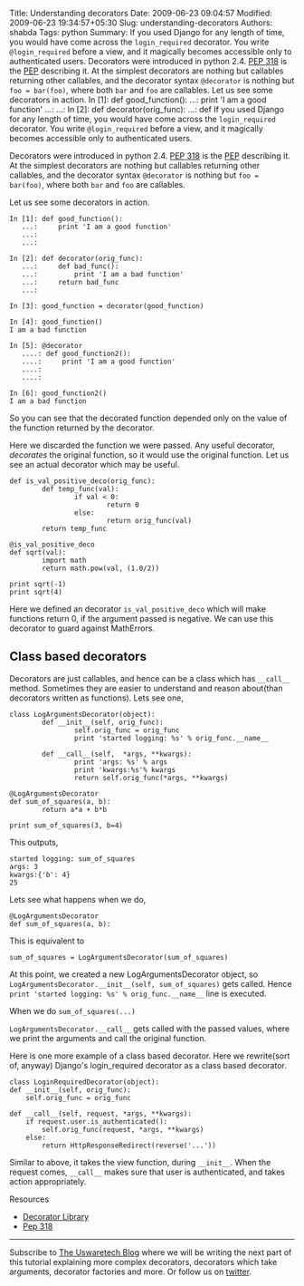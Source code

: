 Title: Understanding decorators
Date: 2009-06-23 09:04:57
Modified: 2009-06-23 19:34:57+05:30
Slug: understanding-decorators
Authors: shabda
Tags: python
Summary: If you used Django for any length of time, you would have come across the `login_required` decorator. You write `@login_required` before a view, and it magically becomes accessible only to authenticated users. Decorators were introduced in python 2.4. [PEP 318](http://www.python.org/dev/peps/pep-0318/) is the [PEP](http://www.python.org/dev/peps/) describing it. At the simplest decorators are nothing but callables returning other callables, and the decorator syntax `@decorator` is nothing but `foo = bar(foo)`, where both `bar` and `foo` are callables. Let us see some decorators in action. In [1]: def good_function(): ...: print 'I am a good function' ...: ...: In [2]: def decorator(orig_func): ...: def
If you used Django for any length of time, you would have come across the
`login_required` decorator. You write `@login_required` before a view, and it
magically becomes accessible only to authenticated users.

Decorators were introduced in python 2.4. [PEP 318](http://www.python.org/dev/peps/pep-0318/)
is the [PEP](http://www.python.org/dev/peps/) describing it. At
the simplest decorators are nothing but callables returning other callables, and
the decorator syntax `@decorator` is nothing but `foo = bar(foo)`, where both
`bar` and `foo` are callables.

Let us see some decorators in action.

    
    In [1]: def good_function():
       ...:     print 'I am a good function'
       ...:     
       ...:     
    
    In [2]: def decorator(orig_func):
       ...:     def bad_func():
       ...:         print 'I am a bad function'
       ...:     return bad_func
       ...: 
    
    In [3]: good_function = decorator(good_function)
        
    In [4]: good_function()
    I am a bad function
    
    In [5]: @decorator
       ....: def good_function2():
       ....:     print 'I am a good function'
       ....:     
       ....:     
    
    In [6]: good_function2()
    I am a bad function
    
So you can see that the decorated function depended only on the value of the
function returned by the decorator.

Here we discarded the function we were passed. Any useful decorator, _decorates_
the original function, so it would use the original function. Let us see an
actual decorator which may be useful.

    def is_val_positive_deco(orig_func):
            def temp_func(val):
                    if val < 0:
                            return 0
                    else:
                            return orig_func(val)
            return temp_func
    
    @is_val_positive_deco
    def sqrt(val):
            import math
            return math.pow(val, (1.0/2))
            
    print sqrt(-1)
    print sqrt(4)
    
Here we defined an decorator `is_val_positive_deco` which will make functions
return 0, if the argument passed is negative. We can use this decorator to guard
against MathErrors.

Class based decorators
--------------------------

Decorators are just callables, and hence can be a class which has `__call__`
method. Sometimes they are easier to understand and reason about(than decorators
written as functions).
Lets see one,

    class LogArgumentsDecorator(object):
            def __init__(self, orig_func):
                    self.orig_func = orig_func
                    print 'started logging: %s' % orig_func.__name__
                    
            def __call__(self,  *args, **kwargs):
                    print 'args: %s' % args
                    print 'kwargs:%s'% kwargs
                    return self.orig_func(*args, **kwargs)
                    
    @LogArgumentsDecorator		
    def sum_of_squares(a, b):
            return a*a + b*b
    
    print sum_of_squares(3, b=4)
    
This outputs,

    started logging: sum_of_squares
    args: 3
    kwargs:{'b': 4}
    25


Lets see what happens when we do,

    @LogArgumentsDecorator		
    def sum_of_squares(a, b):

This is equivalent to

    sum_of_squares = LogArgumentsDecorator(sum_of_squares)
    
At this point, we created a new LogArgumentsDecorator object, so
`LogArgumentsDecorator.__init__(self, sum_of_squares)` gets called. Hence
`print 'started logging: %s' % orig_func.__name__` line is executed.

When we do `sum_of_squares(...)`

`LogArgumentsDecorator.__call__` gets called with the passed values, where we
print the arguments and call the original function.

Here is one more example of a class based decorator. Here we rewrite(sort of,
anyway) Django's login_required decorator as a class based decorator.

    class LoginRequiredDecorator(object):
	def __init__(self, orig_func):
		self.orig_func = orig_func
	
	def __call__(self, request, *args, **kwargs):
		if request.user.is_authenticated():
			self.orig_func(request, *args, **kwargs)
		else:
			return HttpResponseRedirect(reverse('...'))
                        

Similar to above, it takes the view function, during `__init__`. When the request
comes, `__call__` makes sure that user is authenticated, and takes action
appropriately.

Resources
* [Decorator Library](http://wiki.python.org/moin/PythonDecoratorLibrary)
* [Pep 318](http://www.python.org/dev/peps/pep-0318/)


--------------------
Subscribe to [The Uswaretech Blog](http://feeds.feedburner.com/UswareBlog) where we will be writing the next part of this tutorial explaining more complex decorators, decorators which take arguments, decorator factories and more. Or follow us on [twitter](http://twitter.com/uswaretech).





